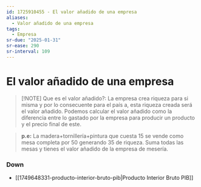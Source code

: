 ```yaml
---
id: 1725910455 - El valor añadido de una empresa
aliases:
  - Valor añadido de una empresa
tags:
  - Empresa
sr-due: "2025-01-31"
sr-ease: 290
sr-interval: 109
---
```

# El valor añadido de una empresa

> [!NOTE] Que es el valor añadido?:
> La empresa crea riqueza para si misma y por lo consecuente para el país a, esta riqueza creada será el valor añadido. 
> Podemos calcular el valor añadido como la diferencia entre lo gastado por la empresa para producir un producto y el precio final de este. 


> **p.e:** La madera+tornillería+pintura que cuesta 15 se vende como mesa completa por 50 generando 35 de riqueza. Suma todas las mesas y tienes el valor añadido de la empresa de mesería.

### Down

- [[1749648331-producto-interior-bruto-pib|Producto Interior Bruto PIB]]
